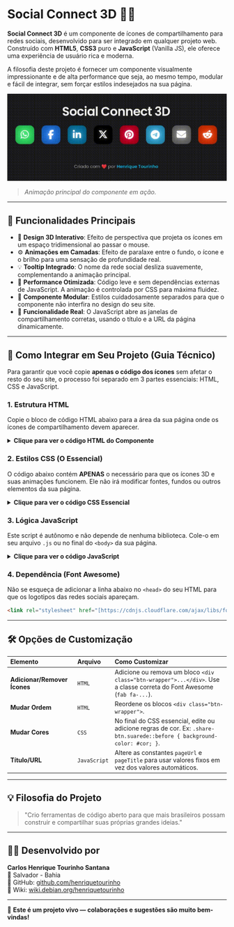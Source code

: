# Social Connect 3D 🚀✨

**Social Connect 3D** é um componente de ícones de compartilhamento para redes sociais, desenvolvido para ser integrado em qualquer projeto web. Construído com **HTML5**, **CSS3** puro e **JavaScript** (Vanilla JS), ele oferece uma experiência de usuário rica e moderna.

A filosofia deste projeto é fornecer um componente visualmente impressionante e de alta performance que seja, ao mesmo tempo, modular e fácil de integrar, sem forçar estilos indesejados na sua página.

![Prévia da Animação dos Ícones](https://github.com/henriquetourinho/Social-Connect-3D/blob/main/media/captura.gif?raw=true)
> *Animação principal do componente em ação.*

---

## 🎨 Funcionalidades Principais

- 🧊 **Design 3D Interativo**: Efeito de perspectiva que projeta os ícones em um espaço tridimensional ao passar o mouse.
- ⚙️ **Animações em Camadas**: Efeito de paralaxe entre o fundo, o ícone e o brilho para uma sensação de profundidade real.
- 💡 **Tooltip Integrado**: O nome da rede social desliza suavemente, complementando a animação principal.
- 🚀 **Performance Otimizada**: Código leve e sem dependências externas de JavaScript. A animação é controlada por CSS para máxima fluidez.
- 🧩 **Componente Modular**: Estilos cuidadosamente separados para que o componente não interfira no design do seu site.
- 🔗 **Funcionalidade Real**: O JavaScript abre as janelas de compartilhamento corretas, usando o título e a URL da página dinamicamente.

---

## 🚀 Como Integrar em Seu Projeto (Guia Técnico)

Para garantir que você copie **apenas o código dos ícones** sem afetar o resto do seu site, o processo foi separado em 3 partes essenciais: HTML, CSS e JavaScript.

### 1. Estrutura HTML

Copie o bloco de código HTML abaixo para a área da sua página onde os ícones de compartilhamento devem aparecer.

<details>
<summary><strong>Clique para ver o código HTML do Componente</strong></summary>

```html
   <div class="share-container">
        
        <div class="btn-wrapper">
            <a href="#" class="share-btn whatsapp">
                <i class="fab fa-whatsapp"></i>
                <span>WhatsApp</span>
            </a>
        </div>

        <div class="btn-wrapper">
            <a href="#" class="share-btn facebook">
                <i class="fab fa-facebook-f"></i>
                <span>Facebook</span>
            </a>
        </div>

        <div class="btn-wrapper">
            <a href="#" class="share-btn linkedin">
                <i class="fab fa-linkedin-in"></i>
                <span>LinkedIn</span>
            </a>
        </div>

        <div class="btn-wrapper">
            <a href="#" class="share-btn x-twitter">
                <i class="fab fa-x-twitter"></i>
                <span>X</span>
            </a>
        </div>

        <div class="btn-wrapper">
            <a href="#" class="share-btn pinterest">
                <i class="fab fa-pinterest"></i>
                <span>Pinterest</span>
            </a>
        </div>

        <div class="btn-wrapper">
            <a href="#" class="share-btn telegram">
                <i class="fab fa-telegram-plane"></i>
                <span>Telegram</span>
            </a>
        </div>
        
        <div class="btn-wrapper">
            <a href="#" class="share-btn email">
                <i class="fas fa-envelope"></i>
                <span>E-mail</span>
            </a>
        </div>
        
        <div class="btn-wrapper">
            <a href="#" class="share-btn reddit">
                <i class="fab fa-reddit-alien"></i>
                <span>Reddit</span>
            </a>
        </div>

    </div>
```

</details>

### 2. Estilos CSS (O Essencial)

O código abaixo contém **APENAS** o necessário para que os ícones 3D e suas animações funcionem. Ele não irá modificar fontes, fundos ou outros elementos da sua página.

<details>
<summary><strong>Clique para ver o código CSS Essencial</strong></summary>

```css
/**
 * Social Connect 3D - Componente de Ícones de Compartilhamento
 * @author Henrique Tourinho
 * @license MIT
 * @version 1.1.0
 */

/* O container que alinha os wrappers dos botões */
.share-container {
    display: flex;
    flex-wrap: wrap; 
    justify-content: center;
    gap: 25px; /* Espaço entre os botões */
}

/* O wrapper que cria o ambiente 3D para cada botão */
.btn-wrapper {
    perspective: 1000px;
}

/* O botão em si e sua preparação para animação 3D */
.share-btn {
    position: relative;
    display: grid; 
    place-items: center;
    width: 60px;
    height: 60px;
    border-radius: 15px;
    text-decoration: none;
    transform-style: preserve-3d;
    transform: translateZ(20px);
    transition: transform 0.5s cubic-bezier(0.2, 1, 0.8, 1), box-shadow 0.5s cubic-bezier(0.2, 1, 0.8, 1);
}

.btn-wrapper:hover .share-btn {
    transform: translateZ(50px) rotateX(20deg) rotateY(-25deg);
    box-shadow: -25px 25px 40px rgba(0, 0, 0, 0.5);
}

/* Camada 1: O Ícone (glifo do Font Awesome) */
.share-btn > i {
    font-size: 1.8rem;
    color: #fff;
    text-shadow: 0 0 10px rgba(255, 255, 255, 0.5);
    transform: translateZ(40px);
    pointer-events: none;
}

/* Camada 2: A Base Colorida */
.share-btn::before {
    content: '';
    position: absolute;
    inset: 0;
    border-radius: inherit;
    transform: translateZ(0);
    box-shadow: inset 0 0 30px rgba(0, 0, 0, 0.4);
    transition: background-color 0.3s ease;
}

/* Camada 3: O Efeito de Brilho */
.share-btn::after {
    content: '';
    position: absolute;
    inset: 0;
    border-radius: inherit;
    background: linear-gradient(135deg, rgba(255, 255, 255, 0.3) 0%, rgba(255, 255, 255, 0) 50%);
    opacity: 0;
    transform: translateZ(1px) scale(1.1);
    transition: opacity 0.5s ease;
}

.btn-wrapper:hover .share-btn::after {
    opacity: 1;
}

/* Camada 4: O Tooltip com o nome da rede */
.share-btn > span {
    position: absolute;
    bottom: -10px;
    background: #2c2c2e;
    color: #f0f0f0;
    padding: 3px 10px;
    border-radius: 5px;
    font-size: 0.7rem;
    font-weight: 600;
    opacity: 0;
    transform: translateY(20px);
    transition: transform 0.4s 0.1s cubic-bezier(0.2, 1, 0.8, 1), opacity 0.4s 0.1s;
    box-shadow: 0 5px 10px rgba(0,0,0,0.2);
    pointer-events: none;
}

.btn-wrapper:hover .share-btn > span {
    opacity: 1;
    transform: translateY(0px);
}

/* Cores específicas para cada rede social */
.share-btn.whatsapp::before { background-color: #25D366; }
.share-btn.facebook::before { background-color: #1877F2; }
.share-btn.linkedin::before { background-color: #0077B5; }
.share-btn.x-twitter::before { background-color: #000000; }
.share-btn.pinterest::before { background-color: #E60023; }
.share-btn.telegram::before { background-color: #26A5E4; }
.share-btn.email::before { background-color: #777777; }
.share-btn.reddit::before { background-color: #FF4500; }

```

</details>

### 3. Lógica JavaScript

Este script é autônomo e não depende de nenhuma biblioteca. Cole-o em seu arquivo `.js` ou no final do `<body>` da sua página.

<details>
<summary><strong>Clique para ver o código JavaScript</strong></summary>

```javascript
/**
 * Social Connect 3D - Lógica de Compartilhamento
 * @author Henrique Tourinho
 * @license MIT
 */
document.addEventListener('DOMContentLoaded', () => {
    const shareButtons = document.querySelectorAll('.share-btn');
    
    // Pega o título da página e a URL atual para compartilhar
    const pageUrl = encodeURIComponent(window.location.href);
    const pageTitle = encodeURIComponent(document.title);

    shareButtons.forEach(button => {
        button.addEventListener('click', (e) => {
            e.preventDefault();

            let shareUrl = '';
            const social = Array.from(button.classList).find(cls => cls !== 'share-btn');
            
            switch(social) {
                case 'whatsapp': shareUrl = `https://api.whatsapp.com/send?text=${pageTitle}%0A%0A${pageUrl}`; break;
                // Adicione outros cases aqui...
            }

            if (shareUrl) {
                window.open(shareUrl, '_blank', 'width=600,height=400,noopener,noreferrer');
            }
        });
    });
});
```
</details>

### 4. Dependência (Font Awesome)
Não se esqueça de adicionar a linha abaixo no `<head>` do seu HTML para que os logotipos das redes sociais apareçam.
```html
<link rel="stylesheet" href="[https://cdnjs.cloudflare.com/ajax/libs/font-awesome/6.5.2/css/all.min.css](https://cdnjs.cloudflare.com/ajax/libs/font-awesome/6.5.2/css/all.min.css)" />
```

---

## 🛠️ Opções de Customização

| Elemento | Arquivo | Como Customizar |
| :--- | :--- | :--- |
| **Adicionar/Remover Ícones** | `HTML` | Adicione ou remova um bloco `<div class="btn-wrapper">...</div>`. Use a classe correta do Font Awesome (`fab fa-...`). |
| **Mudar Ordem** | `HTML` | Reordene os blocos `<div class="btn-wrapper">`. |
| **Mudar Cores** | `CSS` | No final do CSS essencial, edite ou adicione regras de cor. Ex: `.share-btn.suarede::before { background-color: #cor; }`.|
| **Título/URL**| `JavaScript` | Altere as constantes `pageUrl` e `pageTitle` para usar valores fixos em vez dos valores automáticos. |

---

## 💡 Filosofia do Projeto

> "Crio ferramentas de código aberto para que mais brasileiros possam construir e compartilhar suas próprias grandes ideias."

---

## 🙋‍♂️ Desenvolvido por

**Carlos Henrique Tourinho Santana**  
📍 Salvador - Bahia  
🔗 GitHub: [github.com/henriquetourinho](https://github.com/henriquetourinho)  
🔗 Wiki: [wiki.debian.org/henriquetourinho](https://wiki.debian.org/henriquetourinho)

---

📢 **Este é um projeto vivo — colaborações e sugestões são muito bem-vindas!**
